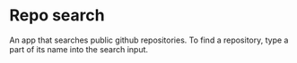 # Repo search

An app that searches public github repositories. To find a repository, type a part of its name into the search input.